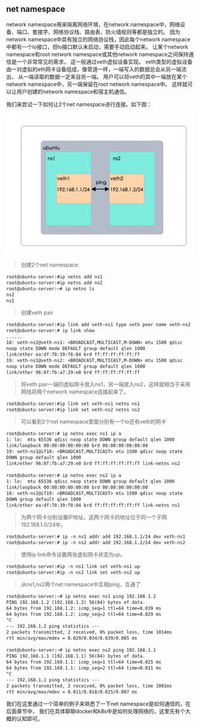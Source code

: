 ## net namespace

network namespace用来隔离网络环境，在network namespace中，网络设备、端口、套接字、网络协议栈、路由表、防火墙规则等都是独立的。
因为network namespace中具有独立的网络协议栈，因此每个network namespace中都有一个lo接口，但lo接口默认未启动，需要手动启动起来。
让某个network namespace和root network namespace或其他network namespace之间保持通信是一个非常常见的需求， 这一般通过veth虚拟设备实现。
veth类型的虚拟设备由一对虚拟的eth网卡设备组成，像管道一样，一端写入的数据总会从另一端流出， 从一端读取的数据一定来自另一端。
用户可以将veth的其中一端放在某个network namespace中，另一端保留在root network namespace中。 这样就可以让用户创建的network namespace和宿主机通信。

我们来尝试一下如何让2个net namespace进行连接。如下图：

![net-ns.jpg](./images/net-ns.jpg)

> 创建2个net namespace
```shell
root@ubuntu-server:#ip netns add ns1
root@ubuntu-server:#ip netns add ns2
root@ubuntu-server:~# ip netns ls
ns2
ns1
```

> 创建veth pair
```shell
root@ubuntu-server:#ip link add veth-ns1 type veth peer name veth-ns2
root@ubuntu-server:# ip link show
......
18: veth-ns2@veth-ns1: <BROADCAST,MULTICAST,M-DOWN> mtu 1500 qdisc noop state DOWN mode DEFAULT group default qlen 1000
link/ether ea:df:70:39:f8:84 brd ff:ff:ff:ff:ff:ff
19: veth-ns1@veth-ns2: <BROADCAST,MULTICAST,M-DOWN> mtu 1500 qdisc noop state DOWN mode DEFAULT group default qlen 1000
link/ether 96:8f:fb:a7:29:e0 brd ff:ff:ff:ff:ff:ff
```

> 将veth pair一端的虚拟网卡放入ns1，另一端放入ns2，这样就相当于采用网线将两个network namespace连接起来了。

```shell
root@ubuntu-server:#ip link set veth-ns1 netns ns1
root@ubuntu-server:#ip link set veth-ns2 netns ns2
```

> 可以看到2个net namespace里面分别有一个lo还有veth的网卡

```shell
root@ubuntu-server:# ip netns exec ns1 ip a
1: lo:  mtu 65536 qdisc noop state DOWN group default qlen 1000
link/loopback 00:00:00:00:00:00 brd 00:00:00:00:00:00
19: veth-ns1@if18: <BROADCAST,MULTICAST> mtu 1500 qdisc noop state DOWN group default qlen 1000
link/ether 96:8f:fb:a7:29:e0 brd ff:ff:ff:ff:ff:ff link-netns ns2

root@ubuntu-server:# ip netns exec ns2 ip a
1: lo:  mtu 65536 qdisc noop state DOWN group default qlen 1000
link/loopback 00:00:00:00:00:00 brd 00:00:00:00:00:00
18: veth-ns2@if19: <BROADCAST,MULTICAST> mtu 1500 qdisc noop state DOWN group default qlen 1000
link/ether ea:df:70:39:f8:84 brd ff:ff:ff:ff:ff:ff link-netns ns1
```

> 为两个网卡分别设置IP地址，这两个网卡的地址位于同一个子网192.168.1.0/24中。

```shell
root@ubuntu-server:# ip -n ns1 addr add 192.168.1.1/24 dev veth-ns1
root@ubuntu-server:# ip -n ns2 addr add 192.168.1.2/24 dev veth-ns2
```

> 使用ip link命令设置两张虚拟网卡状态为up。

```shell
root@ubuntu-server:#ip -n ns1 link set veth-ns1 up
root@ubuntu-server:#ip -n ns2 link set veth-ns2 up
```

> 从ns1,ns2两个net namespace中互相ping，互通了

```shell
root@ubuntu-server:~# ip netns exec ns1 ping 192.168.1.2
PING 192.168.1.2 (192.168.1.2) 56(84) bytes of data.
64 bytes from 192.168.1.2: icmp_seq=1 ttl=64 time=0.039 ms
64 bytes from 192.168.1.2: icmp_seq=2 ttl=64 time=0.029 ms
^C
--- 192.168.1.2 ping statistics ---
2 packets transmitted, 2 received, 0% packet loss, time 1014ms
rtt min/avg/max/mdev = 0.029/0.034/0.039/0.005 ms

root@ubuntu-server:~# ip netns exec ns2 ping 192.168.1.1
PING 192.168.1.1 (192.168.1.1) 56(84) bytes of data.
64 bytes from 192.168.1.1: icmp_seq=1 ttl=64 time=0.025 ms
64 bytes from 192.168.1.1: icmp_seq=2 ttl=64 time=0.011 ms
^C
--- 192.168.1.1 ping statistics ---
2 packets transmitted, 2 received, 0% packet loss, time 1001ms
rtt min/avg/max/mdev = 0.011/0.018/0.025/0.007 ms
```

我们在这里通过一个简单的例子来熟悉了一下net namespace是如何通信的，在后面章节中，
我们在具体聊聊docker和k8s中是如何处理网络的，这里先有个大概的认知即可。